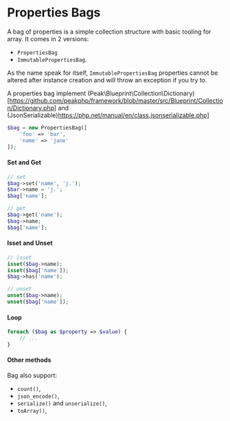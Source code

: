 # Properties Bags

A bag of properties is a simple collection structure with basic tooling for array. It comes in 2 versions: 
- ``PropertiesBag`` 
- ``ImmutablePropertiesBag``. 

As the name speak for itself, ``ImmutablePropertiesBag`` properties cannot be altered after instance creation and will throw an exception if you try to.

A properties bag implement (Peak\Blueprint\Collection\Dictionary)[https://github.com/peakphp/framework/blob/master/src/Blueprint/Collection/Dictionary.php] and (JsonSerializable)https://php.net/manual/en/class.jsonserializable.php]

```php
$bag = new PropertiesBag([
    'foo' => 'bar',
    'name' => 'jane'
]);
```

#### Set and Get
```php
// set
$bag->set('name', 'j.');
$bar->name = 'j.';
$bag['name'];

// get
$bag->get('name');
$bag->name;
$bag['name'];
```

#### Isset and Unset
```php
// isset
isset($bag->name);
isset($bag['name']);
$bag->has('name');

// unset
unset($bag->name);
unset($bag['name']);
```

#### Loop
```php
foreach ($bag as $property => $value) {
    // ...
}
```

#### Other methods

Bag also support:
 - ``count()``, 
 - ``json_encode()``, 
 - ``serialize()`` and ``unserialize()``, 
 - ``toArray()``, 


